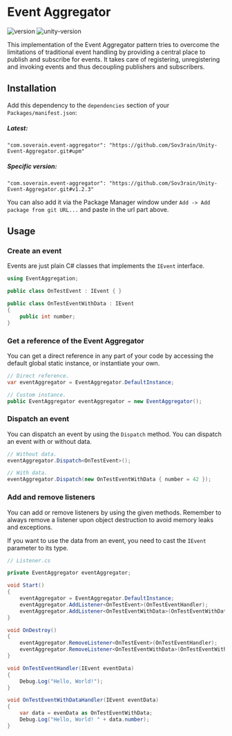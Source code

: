 # Event Aggregator

![version](https://img.shields.io/github/v/tag/Sov3rain/Unity-Event-Aggregator?label=latest) ![unity-version](https://img.shields.io/badge/unity-2019.4%2B-lightgrey)

This implementation of the Event Aggregator pattern tries to overcome the limitations of traditional event handling by providing a central place to publish and subscribe for events. It takes care of registering, unregistering and invoking events and thus decoupling publishers and subscribers.

## Installation

Add this dependency to the `dependencies` section of your `Packages/manifest.json`:

##### Latest:
```
"com.soverain.event-aggregator": "https://github.com/Sov3rain/Unity-Event-Aggregator.git#upm"
```

##### Specific version:
```
"com.soverain.event-aggregator": "https://github.com/Sov3rain/Unity-Event-Aggregator.git#v1.2.3"
```

You can also add it via the Package Manager window under `Add -> Add package from git URL...` and paste in the url part above.

## Usage
### Create an event

Events are just plain C# classes that implements the `IEvent` interface.

```csharp
using EventAggregation;

public class OnTestEvent : IEvent { } 

public class OnTestEventWithData : IEvent 
{ 
    public int number;
}
```

### Get a reference of the Event Aggregator

You can get a direct reference in any part of your code by accessing the default global static instance, or instantiate your own.

```csharp
// Direct reference.
var eventAggregator = EventAggregator.DefaultInstance;

// Custom instance.
public EventAggregator eventAggregator = new EventAggregator();
```

### Dispatch an event

You can dispatch an event by using the `Dispatch` method. You can dispatch an event with or without data.

```csharp
// Without data.
eventAggregator.Dispatch<OnTestEvent>();

// With data.
eventAggregator.Dispatch(new OnTestEventWithData { number = 42 });
```

### Add and remove listeners

You can add or remove listeners by using the given methods. Remember to always remove a listener upon object destruction to avoid memory leaks and exceptions.

If you want to use the data from an event, you need to cast the `IEvent` parameter to its type.

```csharp
// Listener.cs

private EventAggregator eventAggregator;

void Start()
{
    eventAggregator = EventAggregator.DefaultInstance;
    eventAggregator.AddListener<OnTestEvent>(OnTestEventHandler);
    eventAggregator.AddListener<OnTestEventWithData>(OnTestEventWithDataHandler);
}

void OnDestroy()
{
    eventAggregator.RemoveListener<OnTestEvent>(OnTestEventHandler);
    eventAggregator.RemoveListener<OnTestEventWithData>(OnTestEventWithDataHandler);
}

void OnTestEventHandler(IEvent eventData)
{
    Debug.Log("Hello, World!");
}

void OnTestEventWithDataHandler(IEvent eventData)
{
    var data = evenData as OnTestEventWithData;
    Debug.Log("Hello, World! " + data.number);
}
```
